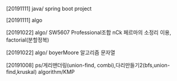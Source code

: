 [20191111] java/ spring boot project

[20191111] algo

[20191022] algo/ SW5607 Professional조합 nCk 페르마의 소정리 이용, factorial(분할정복)

[20191022] algo/ boyerMoore 알고리즘 문자열

[20191008] ps/게리맨더링(union-find, combi),다리만들기2(bfs,union-find,kruskal)
algorithm/KMP
